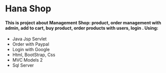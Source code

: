 # Hana Shop
#### This is project about Management Shop: product, order management with admin, add to cart, buy product, order products with users, login . Using:
- Java Jsp Servlet
- Order with Paypal
- Login with Google
- Html, BootStrap, Css
- MVC Models 2
- Sql Server
